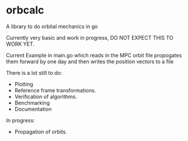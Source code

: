 # orbcalc

A library to do orbital mechanics in go

Currently very basic and work in progress, DO NOT EXPECT THIS TO WORK YET.

Current Example in main.go which reads in the MPC orbit file propogates them forward by one day and then writes the position vectors to a file

There is a lot still to do:

* Plotting
* Reference frame transformations.
* Verification of algorithms.
* Benchmarking
* Documentation

In progress:

* Propagation of orbits.
